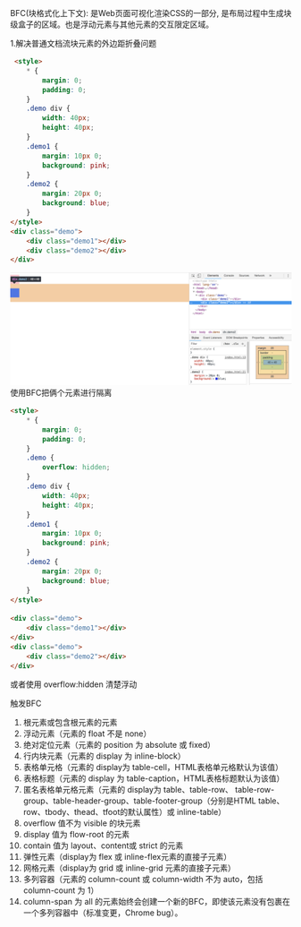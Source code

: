 BFC(块格式化上下文): 是Web页面可视化渲染CSS的一部分, 是布局过程中生成块级盒子的区域。也是浮动元素与其他元素的交互限定区域。

1.解决普通文档流块元素的外边距折叠问题

```html
 <style>
    * {
        margin: 0;
        padding: 0;
    }
    .demo div {
        width: 40px;
        height: 40px;
    }
    .demo1 {
        margin: 10px 0;
        background: pink;
    }
    .demo2 {
        margin: 20px 0;
        background: blue;
    }
</style>
<div class="demo">
    <div class="demo1"></div>
    <div class="demo2"></div>
</div>
```
![alt text](./images/bfc1.png)
使用BFC把俩个元素进行隔离
```html
<style>
    * {
        margin: 0;
        padding: 0;
    }
    .demo {
        overflow: hidden;
    }
    .demo div {
        width: 40px;
        height: 40px;
    }
    .demo1 {
        margin: 10px 0;
        background: pink;
    }
    .demo2 {
        margin: 20px 0;
        background: blue;
    }
</style>

<div class="demo">
    <div class="demo1"></div>
</div>
<div class="demo">
    <div class="demo2"></div>
</div>
```
或者使用 overflow:hidden 清楚浮动

触发BFC
1. 根元素或包含根元素的元素
2. 浮动元素（元素的 float 不是 none）
3. 绝对定位元素（元素的 position 为 absolute 或 fixed）
4. 行内块元素（元素的 display 为 inline-block）
5. 表格单元格（元素的 display为 table-cell，HTML表格单元格默认为该值）
6. 表格标题（元素的 display 为 table-caption，HTML表格标题默认为该值）
7. 匿名表格单元格元素（元素的 display为 table、table-row、 table-row-group、table-header-group、table-footer-group（分别是HTML table、row、tbody、thead、tfoot的默认属性）或 inline-table）
8. overflow 值不为 visible 的块元素
9. display 值为 flow-root 的元素
10. contain 值为 layout、content或 strict 的元素
11. 弹性元素（display为 flex 或 inline-flex元素的直接子元素）
12. 网格元素（display为 grid 或 inline-grid 元素的直接子元素）
13. 多列容器（元素的 column-count 或 column-width 不为 auto，包括 column-count 为 1）
14. column-span 为 all 的元素始终会创建一个新的BFC，即使该元素没有包裹在一个多列容器中（标准变更，Chrome bug）。
